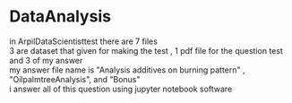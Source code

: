 # DataAnalysis

in ArpilDataScientisttest there are 7 files <br>
3 are dataset that given for making the test , 1 pdf file for the question test and 3 of my answer<br>
my answer file name is  "Analysis additives on burning pattern" , "OilpalmtreeAnalysis", and "Bonus"<br>
i answer all of this question using jupyter notebook software
